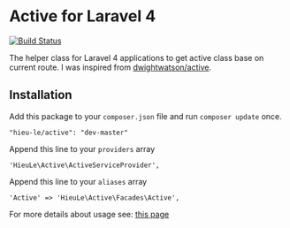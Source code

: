 Active for Laravel 4
======
[![Build Status](https://travis-ci.org/letrunghieu/active.png?branch=master)](https://travis-ci.org/letrunghieu/active)

The helper class for Laravel 4 applications to get active class base on current route. I was inspired from [dwightwatson/active](https://github.com/dwightwatson/active).

## Installation

Add this package to your `composer.json` file and run `composer update` once.

```
"hieu-le/active": "dev-master"
```

Append this line to your `providers` array

```
'HieuLe\Active\ActiveServiceProvider',
```

Append this line to your `aliases` array

```
'Active' => 'HieuLe\Active\Facades\Active',
```

For more details about usage see: [this page](http://www.hieule.info/products/active-class-helper-laravel-4/)